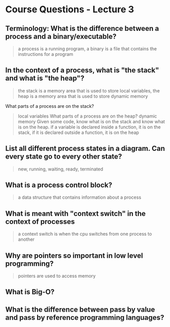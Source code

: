 # Course Questions - Lecture 3

## Terminology: What is the difference between a process and a binary/executable?

> a process is a running program, a binary is a file that contains the instructions for a program

## In the context of a process, what is "the stack" and what is "the heap"?

> the stack is a memory area that is used to store local variables, the heap is a memory area that is used to store dynamic memory

What parts of a process are on the stack?
> local variables
What parts of a process are on the heap?
> dynamic memory
Given some code, know what is on the stack and know what is on the heap.
> if a variable is declared inside a function, it is on the stack, if it is declared outside a function, it is on the heap

## List all different process states in a diagram. Can every state go to every other state?

> new, running, waiting, ready, terminated

## What is a process control block?

> a data structure that contains information about a process

## What is meant with "context switch" in the context of processes

> a context switch is when the cpu switches from one process to another

## Why are pointers so important in low level programming?

> pointers are used to access memory 

## What is Big-O?

>

## What is the difference between pass by value and pass by reference programming languages?

>
